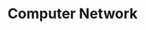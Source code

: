 ---
layout: category
title: "Computer Network"
permalink: /computer-network/
author_profile: true
taxonomy: category
category: computer-network
---
